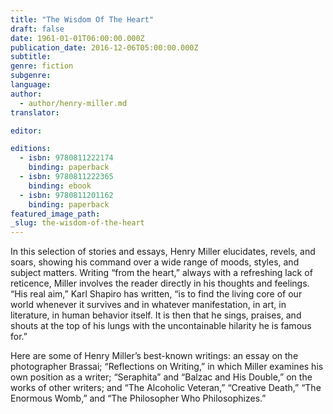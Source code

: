 ```yaml
---
title: "The Wisdom Of The Heart"
draft: false
date: 1961-01-01T06:00:00.000Z
publication_date: 2016-12-06T05:00:00.000Z
subtitle:
genre: fiction
subgenre:
language:
author:
  - author/henry-miller.md
translator:

editor:

editions:
  - isbn: 9780811222174
    binding: paperback
  - isbn: 9780811222365
    binding: ebook
  - isbn: 9780811201162
    binding: paperback
featured_image_path:
_slug: the-wisdom-of-the-heart
---
```


In this selection of stories and essays, Henry Miller elucidates, revels, and soars, showing his command over a wide range of moods, styles, and subject matters. Writing “from the heart,” always with a refreshing lack of reticence, Miller involves the reader directly in his thoughts and feelings. “His real aim,” Karl Shapiro has written, “is to find the living core of our world whenever it survives and in whatever manifestation, in art, in literature, in human behavior itself. It is then that he sings, praises, and shouts at the top of his lungs with the uncontainable hilarity he is famous for.”

Here are some of Henry Miller’s best-known writings: an essay on the photographer Brassai; “Reflections on Writing,” in which Miller examines his own position as a writer; “Seraphita” and “Balzac and His Double,” on the works of other writers; and “The Alcoholic Veteran,” “Creative Death,” “The Enormous Womb,” and “The Philosopher Who Philosophizes.”

